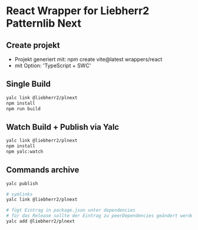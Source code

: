 # React Wrapper for Liebherr2 Patternlib Next

## Create projekt

- Projekt generiert mit: npm create vite@latest wrappers/react
- mit Option: 'TypeScript + SWC'

## Single Build

```bash
yalc link @liebherr2/plnext
npm install
npm run build
```

## Watch Build + Publish via Yalc

```bash
yalc link @liebherr2/plnext
npm install
npm yalc:watch
```

## Commands archive

```bash
yalc publish

# symlinks
yalc link @liebherr2/plnext

# fügt Eintrag in package.json unter dependencies 
# für das Release sollte der Eintrag zu peerDependencies geändert werden
yalc add @liebherr2/plnext 
```
